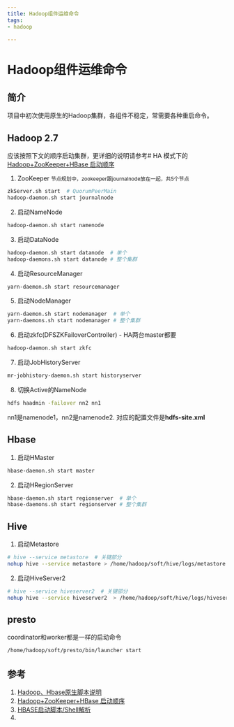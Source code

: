 ```yaml
---
title: Hadoop组件运维命令
tags:
- hadoop

---
```


# Hadoop组件运维命令
## 简介
项目中初次使用原生的Hadoop集群，各组件不稳定，常需要各种重启命令。

## Hadoop 2.7
应该按照下文的顺序启动集群，更详细的说明请参考# HA 模式下的 [Hadoop+ZooKeeper+HBase 启动顺序](http://blog.csdn.net/u011414200/article/details/50437356)

1. ZooKeeper
<small>节点规划中，zookeeper跟journalnode放在一起，共5个节点</small>
```bash
zkServer.sh start  # QuorumPeerMain
hadoop-daemon.sh start journalnode
```
2. 启动NameNode
```bash
hadoop-daemon.sh start namenode
```
3. 启动DataNode
```bash
hadoop-daemon.sh start datanode  # 单个
hadoop-daemons.sh start datanode # 整个集群
```
4. 启动ResourceManager
```bash
yarn-daemon.sh start resourcemanager
```
5. 启动NodeManager
```bash
yarn-daemon.sh start nodemanager  # 单个
yarn-daemons.sh start nodemanager # 整个集群
```
6. 启动zkfc(DFSZKFailoverController) - HA两台master都要
```bash
hadoop-daemon.sh start zkfc
```
7. 启动JobHistoryServer
```bash
mr-jobhistory-daemon.sh start historyserver
```
8. 切换Active的NameNode
```bash
hdfs haadmin -failover nn2 nn1
```
nn1是namenode1，nn2是namenode2. 对应的配置文件是**hdfs-site.xml**
## Hbase
1. 启动HMaster
```bash
hbase-daemon.sh start master
```
2. 启动HRegionServer
```bash
hbase-daemon.sh start regionserver  # 单个
hbase-daemons.sh start regionserver # 整个集群
```
## Hive
1. 启动Metastore
```bash
# hive --service metastore  # 关键部分  
nohup hive --service metastore > /home/hadoop/soft/hive/logs/metastore.log 2>&1 &
```
2. 启动HiveServer2
```bash
# hive --service hiveserver2  # 关键部分  
nohup hive --service hiveserver2  > /home/hadoop/soft/hive/logs/hiveserver2  .log 2>&1 &
```
## presto
coordinator和worker都是一样的启动命令
```bash
/home/hadoop/soft/presto/bin/launcher start
```

## 参考
1. [Hadoop、Hbase原生脚本说明](http://xstarcd.github.io/wiki/Cloud/manual_start_hadoop_hbase.html)
2. [Hadoop+ZooKeeper+HBase 启动顺序](http://blog.csdn.net/u011414200/article/details/50437356)
3. [HBASE启动脚本/Shell解析](http://zjushch.iteye.com/blog/1736065)
4. 

